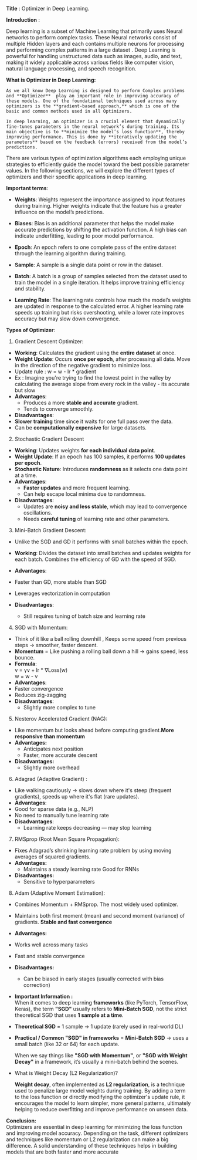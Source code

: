 **Title** : Optimizer in Deep Learning.

**Introduction** :

Deep learning is a subset of Machine Learning that primarily uses Neural networks to perform complex tasks. These Neural networks consist of multiple Hidden layers and each contains multiple neurons for processing and performing complex patterns in a large dataset . Deep Learning is powerful for handling unstructured data such as images, audio, and text, making it widely applicable across various fields like computer vision, natural language processing, and speech recognition.

**What is Optimizer in Deep Learning:**

	As we all know Deep Learning is designed to perform Complex problems and **Optimizer**  play an important role in improving accuracy of these models. One of the foundational techniques used across many optimizers is the **gradient-based approach,** which is one of the basic and common methods used in all Optimizers.

	In deep learning, an optimizer is a crucial element that dynamically fine-tunes parameters in the neural network’s during training. Its main objective is to **minimize the model’s loss function**, thereby improving performance. This is done by **iteratively updating the parameters** based on the feedback (errors) received from the model’s predictions.

There are various types of optimization algorithms each employing unique strategies to efficiently guide the model toward the best possible parameter values. In the following sections, we will explore the different types of optimizers and their specific applications in deep learning.

**Important terms**:

* **Weights**: Weights represent the importance assigned to input features during training. Higher weights indicate that the feature has a greater influence on the model’s predictions.

* **Biases**: Bias is an additional parameter that helps the model make accurate predictions by shifting the activation function. A high bias can indicate underfitting, leading to poor model performance.

* **Epoch**: An epoch refers to one complete pass of the entire dataset through the learning algorithm during training.

* **Sample**: A sample is a single data point or row in the dataset.

* **Batch**: A batch is a group of samples selected from the dataset used to train the model in a single iteration. It helps improve training efficiency and stability.

* **Learning Rate**: The learning rate controls how much the model’s weights are updated in response to the calculated error. A higher learning rate speeds up training but risks overshooting, while a lower rate improves accuracy but may slow down convergence.

**Types of Optimizer**:

1. Gradient Descent Optimizer:

   

* **Working**: Calculates the gradient using the **entire dataset** at once.   
* **Weight Update**: Occurs **once per epoch**, after processing all data. Move in the direction of the negative gradient to minimize loss.  
* Update rule : w \= w \- lr \* gradient  
* Ex : Imagine you're trying to find the lowest point in the valley by calculating the average slope from every rock in the valley \- its accurate but slow  
* **Advantages**:	  
  * Produces a more **stable and accurate** gradient.  
  * Tends to converge smoothly.  
*  **Disadvantages**:  
  * **Slower training** time since it waits for one full pass over the data.  
  * Can be **computationally expensive** for large datasets.  
       
2. Stochastic Gradient Descent  
* **Working**: Updates weights **for each individual data point**.  
* **Weight Update**: If an epoch has 100 samples, it performs **100 updates per epoch**.  
* **Stochastic Nature**: Introduces **randomness** as it selects one data point at a time.  
* **Advantages**:  
  * **Faster updates** and more frequent learning.  
  * Can help escape local minima due to randomness.  
* **Disadvantages**:  
  * Updates are **noisy and less stable**, which may lead to convergence oscillations.  
  * Needs **careful tuning** of learning rate and other parameters.

    

3.  Mini-Batch Gradient Descent:  
* Unlike the SGD and GD it performs with small batches within the epoch.  
* **Working**: Divides the dataset into small batches and updates weights for each batch. Combines the efficiency of GD with the speed of SGD.  
*  **Advantages**:

  * Faster than GD, more stable than SGD  
  * Leverages vectorization in computation

* **Disadvantages**:  
  * Still requires tuning of batch size and learning rate

4. SGD with Momentum:  
* Think of it like a ball rolling downhill , Keeps some speed from previous steps → smoother, faster descent.  
* **Momentum** \= Like pushing a rolling ball down a hill → gains speed, less bounce.  
* **Formula**:  
   v \= γv \+ lr \* ∇Loss(w)  
   w \= w \- v  
*  **Advantages**:  
  * Faster convergence  
  * Reduces zig-zagging  
* **Disadvantages**:  
  * Slightly more complex to tune

5. Nesterov Accelerated Gradient (NAG):  
* Like momentum but looks ahead before computing gradient.**More responsive than momentum**  
* **Advantages:**  
  * Anticipates next position  
  * Faster, more accurate descent  
* **Disadvantages:**  
  * Slightly more overhead  
      
      
6. Adagrad (Adaptive Gradient) :  
* Like walking cautiously → slows down where it's steep (frequent gradients), speeds up where it's flat (rare updates).  
*  **Advantages**:  
  * Good for sparse data (e.g., NLP)  
  * No need to manually tune learning rate  
* **Disadvantages**:  
  * Learning rate keeps decreasing — may stop learning  
      
7. RMSprop (Root Mean Square Propagation):  
* Fixes Adagrad’s shrinking learning rate problem by using moving averages of squared gradients.  
* **Advantages:**  
  * Maintains a steady learning rate Good for RNNs  
* **Disadvantages:**  
  * Sensitive to hyperparameters


8. Adam (Adaptive Moment Estimation):  
* Combines Momentum \+ RMSprop. The most widely used optimizer.  
* Maintains both first moment (mean) and second moment (variance) of gradients. **Stable and fast convergence**  
*  **Advantages:**  
  * Works well across many tasks  
  * Fast and stable convergence

* **Disadvantages:**  
  * Can be biased in early stages (usually corrected with bias correction)

* **Important Information :**  
  When it comes to deep learning **frameworks** (like PyTorch, TensorFlow, Keras), the term **"SGD"** usually refers to **Mini-Batch SGD**, not the strict theoretical SGD that uses **1 sample at a time**.  
    
* **Theoretical SGD** \= 1 sample → 1 update (rarely used in real-world DL)  
    
* **Practical / Common "SGD" in frameworks** \= **Mini-Batch SGD** → uses a small batch (like 32 or 64\) for each update.

  When we say things like **"SGD with Momentum"**, or **"SGD with Weight Decay"** in a framework, it’s usually a mini-batch behind the scenes.  
    
* What is Weight Decay (L2 Regularization)?

  **Weight decay**, often implemented as **L2 regularization**, is a technique used to penalize large model weights during training. By adding a term to the loss function or directly modifying the optimizer's update rule, it encourages the model to learn simpler, more general patterns, ultimately helping to reduce overfitting and improve performance on unseen data.

**Conclusion:**  
Optimizers are essential in deep learning for minimizing the loss function and improving model accuracy. Depending on the task, different optimizers and techniques like momentum or L2 regularization can make a big difference. A solid understanding of these techniques helps in building models that are both faster and more accurate